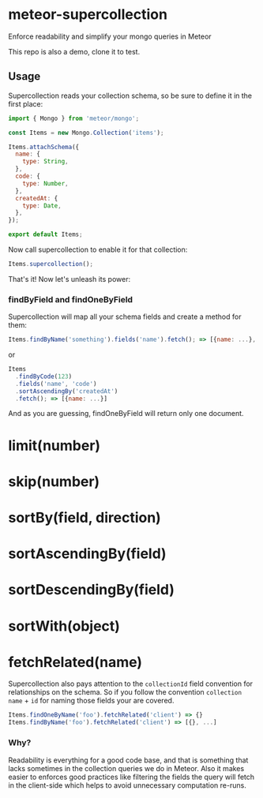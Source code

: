 # meteor-supercollection
Enforce readability and simplify your mongo queries in Meteor

This repo is also a demo, clone it to test.


## Usage
Supercollection reads your collection schema, so be sure to define it in the first place:

```js
import { Mongo } from 'meteor/mongo';

const Items = new Mongo.Collection('items');

Items.attachSchema({
  name: {
    type: String,
  },
  code: {
    type: Number,
  },
  createdAt: {
    type: Date,
  },
});

export default Items;
```

Now call supercollection to enable it for that collection:

```js
Items.supercollection();
```

That's it! Now let's unleash its power:

### findByField and findOneByField
Supercollection will map all your schema fields and create a method for them:
```js
Items.findByName('something').fields('name').fetch(); => [{name: ...}, ...]
```

or 
```js
Items
  .findByCode(123)
  .fields('name', 'code')
  .sortAscendingBy('createdAt')
  .fetch(); => [{name: ...}]
```

And as you are guessing, findOneByField will return only one document.

# limit(number)
# skip(number)
# sortBy(field, direction)
# sortAscendingBy(field)
# sortDescendingBy(field)
# sortWith(object)
# fetchRelated(name)
Supercollection also pays attention to the `collectionId` field convention for relationships on the schema.
So if you follow the convention `collection name` + `id` for naming those fields your are covered.

```js
Items.findOneByName('foo').fetchRelated('client') => {}
Items.findByName('foo').fetchRelated('client') => [{}, ...]
```

### Why?
Readability is everything for a good code base, and that is something that lacks sometimes
in the collection queries we do in Meteor. Also it makes easier to enforces good practices like
filtering the fields the query will fetch in the client-side which helps to avoid unnecessary 
computation re-runs.

